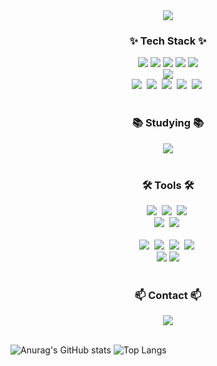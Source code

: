 <!--타이틀 부분-->
<div align="center">
  <img src="https://capsule-render.vercel.app/api?type=wave&color=auto&height=180&section=header&text=park%20sae%20hyun&fontSize=50" />
<!--   <img src="https://capsule-render.vercel.app/api?type=venom&color=auto&height=180&section=header&text=park%20sae%20hyun&fontSize=50" /> -->
</div>

<!--내용 부분-->
<h3 align="center">✨ Tech Stack ✨</h3>

<div align="center">
  <img src="https://img.shields.io/badge/java-5DACDF?style=for-the-badge&logo=java&logoColor=white">
  <img src="https://img.shields.io/badge/spring-6DB33F?style=for-the-badge&logo=spring&logoColor=white">
  <img src="https://img.shields.io/badge/springboot-6DB33F?style=for-the-badge&logo=springboot&logoColor=white">
  <img src="https://img.shields.io/badge/springsecurity-6DB33F?style=for-the-badge&logo=springsecurity&logoColor=white">
  <img src="https://img.shields.io/badge/gradle-02303A?style=for-the-badge&logo=gradle&logoColor=white">
</div>

<div align="center">
  <img src="https://img.shields.io/badge/oracle-F80000?style=for-the-badge&logo=oracle&logoColor=white">
</div>

<div align="center">
  <img src="https://img.shields.io/badge/thymeleaf-005F0F.svg?style=for-the-badge&logo=thymeleaf&logoColor=61DAFB" />&nbsp
  <img src="https://img.shields.io/badge/react-20232a.svg?style=for-the-badge&logo=react&logoColor=61DAFB" />&nbsp
  <img src="https://img.shields.io/badge/javascript-F7DF1E.svg?style=for-the-badge&logo=javascript&logoColor=20232a" />&nbsp
  <img src="https://img.shields.io/badge/html5-E34F26.svg?style=for-the-badge&logo=html5&logoColor=white" />&nbsp
  <img src="https://img.shields.io/badge/css3-1572B6.svg?style=for-the-badge&logo=css3&logoColor=white" />&nbsp
</div>



<br>

<h3 align="center">📚 Studying 📚</h3>
<div align="center">
  <a href="https://velog.io/@psh666777">
    <img src="https://img.shields.io/badge/Velog-1EBC8F?style=for-the-badge&logo=velog&logoColor=white" />
  </a>
</div>
  

<br>

<h3 align="center">🛠 Tools 🛠</h3>
<div align="center">
  <img src="https://img.shields.io/badge/apachetomcat-apachetomcat.svg?style=for-the-badge&logo=apachetomcat&logoColor=white" />&nbsp
  <img src="https://img.shields.io/badge/amazonwebservices-232F3E.svg?style=for-the-badge&logo=amazonwebservices&logoColor=white" />&nbsp
  <img src="https://img.shields.io/badge/jenkins-D24939.svg?style=for-the-badge&logo=jenkins&logoColor=white" />&nbsp
</div>

<div align="center">
  <img src="https://img.shields.io/badge/docker-2496ED.svg?style=for-the-badge&logo=docker&logoColor=white" />&nbsp
  <img src="https://img.shields.io/badge/dbeaver-382923.svg?style=for-the-badge&logo=dbeaver&logoColor=white" />&nbsp
</div>

<br>

<div align="center">
  <img src="https://img.shields.io/badge/git-F05033.svg?style=for-the-badge&logo=git&logoColor=white" />&nbsp
  <img src="https://img.shields.io/badge/github-181717.svg?style=for-the-badge&logo=github&logoColor=white" />&nbsp
  <img src="https://img.shields.io/badge/Notion-F3F3F3.svg?style=for-the-badge&logo=notion&logoColor=black" />&nbsp
  <img src="https://img.shields.io/badge/googledocs-4285F4.svg?style=for-the-badge&logo=googledocs&logoColor=black" />&nbsp
</div>

<div align="center">
  <img src="https://img.shields.io/badge/intellijidea-000000.svg?style=for-the-badge&logo=intellijidea&logoColor=22ABF3" />
  <img src="https://img.shields.io/badge/VSCode-2C2C32.svg?style=for-the-badge&logo=visual-studio-code&logoColor=22ABF3" />
</div>

<br>

<h3 align="center">📫 Contact 📫</h3>
<div align="center">
  <a href="mailto:psh666777@gmail.com">
    <img
      src="https://img.shields.io/badge/psh666777@gmail.com-D14836?style=for-the-badge&logo=gmail&logoColor=white"/>
  </a>
</div>

<br>

![Anurag's GitHub stats](https://github-readme-stats.vercel.app/api?username=parksaehyun&show_icons=true&theme=radical)
![Top Langs](https://github-readme-stats.vercel.app/api/top-langs/?username=parksaehyun&layout=compact)
